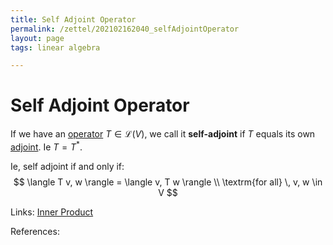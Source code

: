 ```yaml
---
title: Self Adjoint Operator
permalink: /zettel/202102162040_selfAdjointOperator
layout: page
tags: linear algebra

---
```

# Self Adjoint Operator

If we have an [operator](202102082104_operatorDefinition) $T \in \mathcal{L}(V)$, we call it **self-adjoint** 
if $T$ equals its own [adjoint](202102161843_adjointDefinition). Ie $T = T^*$.

Ie, self adjoint if and only if:
$$
\langle T v, w \rangle = \langle v, T w \rangle \\
\textrm{for all} \, v, w \in V
$$

Links: [Inner Product](202102141654_innerProductDefinition) 

References: 

